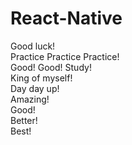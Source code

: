 # React-Native      
Good luck!  
Practice Practice Practice!    
Good! Good! Study!   
King of myself!   
Day day up!    
Amazing!  
Good!  
Better!    
Best!

